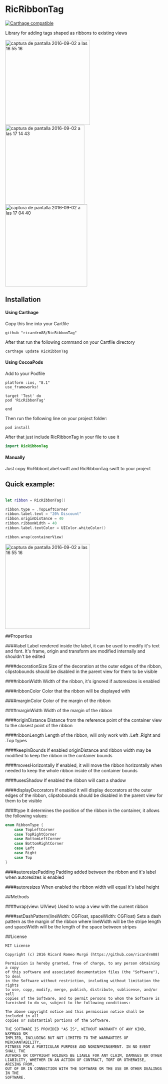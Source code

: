 # RicRibbonTag

[![Carthage compatible](https://img.shields.io/badge/Carthage-compatible-4BC51D.svg?style=flat)](https://github.com/Carthage/Carthage)

Library for adding tags shaped as ribbons to existing views

<img width="271" alt="captura de pantalla 2016-09-02 a las 16 55 16" src="https://cloud.githubusercontent.com/assets/7848066/18208717/d62dfde2-7130-11e6-82ca-461594ef2045.png"> <img width="253" alt="captura de pantalla 2016-09-02 a las 17 14 43" src="https://cloud.githubusercontent.com/assets/7848066/18208715/d6007dcc-7130-11e6-889e-313de2e9a646.png"> <img width="262" alt="captura de pantalla 2016-09-02 a las 17 04 40" src="https://cloud.githubusercontent.com/assets/7848066/18208716/d61c1136-7130-11e6-95cb-04b189a1eea8.png"> 

## Installation

#### Using Carthage

Copy this line into your Cartfile

```
github "ricardrm88/RicRibbonTag"
```

After that run the following command on your Cartfile directory

```
carthage update RicRibbonTag
```

#### Using CocoaPods

Add to your Podfile

```
platform :ios, "8.1"
use_frameworks!

target 'Test' do
pod 'RicRibbonTag'

end
```

Then run the following line on your project folder:

```
pod install
```

After that just include RicRibbonTag in your file to use it

```swift
import RicRibbonTag
```

#### Manually

Just copy RicRibbonLabel.swift and RicRibbonTag.swift to your project

## Quick example:

```swift

let ribbon = RicRibbonTag()

ribbon.type = .TopLeftCorner
ribbon.label.text = "20% Discount"
ribbon.originDistance = 40
ribbon.ribbonWidth = 40
ribbon.label.textColor = UIColor.whiteColor()

ribbon.wrap(containerView)
```

<img width="271" alt="captura de pantalla 2016-09-02 a las 16 55 16" src="https://cloud.githubusercontent.com/assets/7848066/18208717/d62dfde2-7130-11e6-82ca-461594ef2045.png">

##Properties

####label
Label rendered inside the label, it can be used to modify it's text and font. It's frame, origin and transform are modified internally and shouldn't be edited

####decorationSize
Size of the decoration at the outer edges of the ribbon, clipstobounds should be disabled in the parent view for them to be visible

####ribbonWidth
Width of the ribbon, it's ignored if autoresizes is enabled

####ribbonColor
Color that the ribbon will be displayed with

####marginColor
Color of the margin of the ribbon

####marginWidth
Width of the margin of the ribbon

####originDistance
Distance from the reference point of the container view to the closest point of the ribbon

####ribbonLength
Length of the ribbon, will only work with .Left .Right and .Top types

####keepInBounds
If enabled originDistance and ribbon width may be modified to keep the ribbon in the container bounds

####movesHorizontally
If enabled, it will move the ribbon horizontally when needed to keep the whole ribbon inside of the container bounds

####usesShadow
If enabled the ribbon will cast a shadow

####displayDecorators
If enabled it will display decorators at the outer edges of the ribbon, clipstobounds should be disabled in the parent view for them to be visible

####type
It determines the position of the ribbon in the container, it allows the following values:
```swift
enum RibbonType {
    case TopLeftCorner
    case TopRightCorner
    case BottomLeftCorner
    case BottomRightCorner
    case Left
    case Right
    case Top
}
```

####autoresizePadding
Padding added between the ribbon and it's label when autoresizes is enabled

####autoresizes
When enabled the ribbon width will equal it's label height

##Methods

####wrap(view: UIView)
Used to wrap a view with the current ribbon

####setDashPattern(lineWidth: CGFloat, spaceWidth: CGFloat)
Sets a dash pattern as the margin of the ribbon where lineWidth will be the stripe length and spaceWidth will be the length of the space between stripes 


##License
```
MIT License

Copyright (c) 2016 Ricard Romeo Murgó (https://github.com/ricardrm88)

Permission is hereby granted, free of charge, to any person obtaining a copy
of this software and associated documentation files (the "Software"), to deal
in the Software without restriction, including without limitation the rights
to use, copy, modify, merge, publish, distribute, sublicense, and/or sell
copies of the Software, and to permit persons to whom the Software is
furnished to do so, subject to the following conditions:

The above copyright notice and this permission notice shall be included in all
copies or substantial portions of the Software.

THE SOFTWARE IS PROVIDED "AS IS", WITHOUT WARRANTY OF ANY KIND, EXPRESS OR
IMPLIED, INCLUDING BUT NOT LIMITED TO THE WARRANTIES OF MERCHANTABILITY,
FITNESS FOR A PARTICULAR PURPOSE AND NONINFRINGEMENT. IN NO EVENT SHALL THE
AUTHORS OR COPYRIGHT HOLDERS BE LIABLE FOR ANY CLAIM, DAMAGES OR OTHER
LIABILITY, WHETHER IN AN ACTION OF CONTRACT, TORT OR OTHERWISE, ARISING FROM,
OUT OF OR IN CONNECTION WITH THE SOFTWARE OR THE USE OR OTHER DEALINGS IN THE
SOFTWARE.
```
